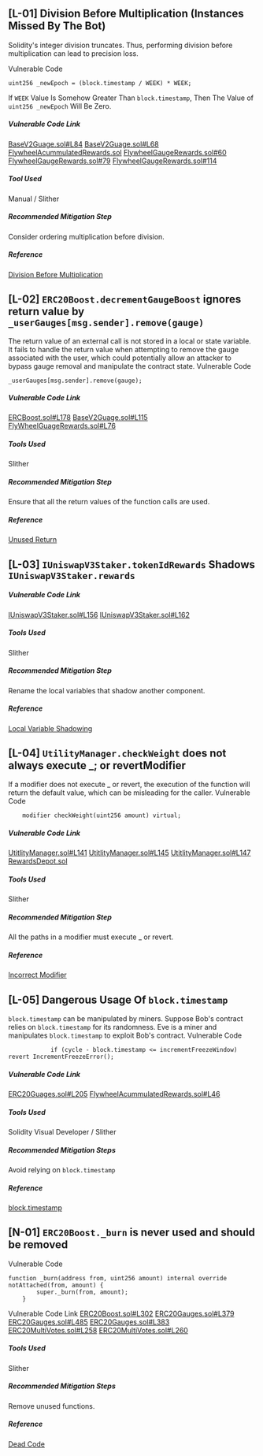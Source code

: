 ## [L-01] Division Before Multiplication (Instances Missed By The Bot)
Solidity's integer division truncates. Thus, performing division before multiplication can lead to precision loss.

Vulnerable Code 
``` solidity
uint256 _newEpoch = (block.timestamp / WEEK) * WEEK;
```
If ```WEEK``` Value Is Somehow Greater Than ```block.timestamp```, Then The Value of ```uint256 _newEpoch``` Will Be Zero.
##### Vulnerable Code Link
[BaseV2Guage.sol#L84](https://github.com/code-423n4/2023-05-maia/blob/54a45beb1428d85999da3f721f923cbf36ee3d35/src/gauges/BaseV2Gauge.sol#L84)
[BaseV2Guage.sol#L68](https://github.com/code-423n4/2023-05-maia/blob/54a45beb1428d85999da3f721f923cbf36ee3d35/src/gauges/BaseV2Gauge.sol#L68)
[FlywheelAcummulatedRewards.sol](https://github.com/code-423n4/2023-05-maia/blob/54a45beb1428d85999da3f721f923cbf36ee3d35/src/rewards/rewards/FlywheelAcummulatedRewards.sol#L50)
[FlywheelGaugeRewards.sol#60](https://github.com/code-423n4/2023-05-maia/blob/54a45beb1428d85999da3f721f923cbf36ee3d35/src/rewards/rewards/FlywheelGaugeRewards.sol#L60)
[FlywheelGaugeRewards.sol#79](https://github.com/code-423n4/2023-05-maia/blob/54a45beb1428d85999da3f721f923cbf36ee3d35/src/rewards/rewards/FlywheelGaugeRewards.sol#L79)
[FlywheelGaugeRewards.sol#114](https://github.com/code-423n4/2023-05-maia/blob/54a45beb1428d85999da3f721f923cbf36ee3d35/src/rewards/rewards/FlywheelGaugeRewards.sol#L114)

##### Tool Used 
Manual / Slither
##### Recommended Mitigation Step
Consider ordering multiplication before division.
##### Reference
[Division Before Multiplication](https://github.com/crytic/slither/wiki/Detector-Documentation#divide-before-multiply)

## [L-02] ```ERC20Boost.decrementGaugeBoost``` ignores return value by ```_userGauges[msg.sender].remove(gauge)``` 
The return value of an external call is not stored in a local or state variable. It fails to handle the return value when attempting to remove the gauge associated with the user, which could potentially allow an attacker to bypass gauge removal and manipulate the contract state.
Vulnerable Code
``` solidty
_userGauges[msg.sender].remove(gauge);
```
##### Vulnerable Code Link 
[ERCBoost.sol#L178](https://github.com/code-423n4/2023-05-maia/blob/54a45beb1428d85999da3f721f923cbf36ee3d35/src/erc-20/ERC20Boost.sol#L178)
[BaseV2Guage.sol#L115](https://github.com/code-423n4/2023-05-maia/blob/54a45beb1428d85999da3f721f923cbf36ee3d35/src/gauges/BaseV2Gauge.sol#L115)
[FlyWheelGuageRewards.sol#L76](https://github.com/code-423n4/2023-05-maia/blob/54a45beb1428d85999da3f721f923cbf36ee3d35/src/rewards/rewards/FlywheelGaugeRewards.sol#L76)
##### Tools Used 
Slither
##### Recommended Mitigation Step
Ensure that all the return values of the function calls are used.
##### Reference 
[Unused Return](https://github.com/crytic/slither/wiki/Detector-Documentation#unused-return)
## [L-03] ```IUniswapV3Staker.tokenIdRewards``` Shadows ```IUniswapV3Staker.rewards```
##### Vulnerable Code Link
[IUniswapV3Staker.sol#L156](https://github.com/code-423n4/2023-05-maia/blob/54a45beb1428d85999da3f721f923cbf36ee3d35/src/uni-v3-staker/interfaces/IUniswapV3Staker.sol#L156)
[IUniswapV3Staker.sol#L162](https://github.com/code-423n4/2023-05-maia/blob/54a45beb1428d85999da3f721f923cbf36ee3d35/src/uni-v3-staker/interfaces/IUniswapV3Staker.sol#L162)
##### Tools Used
Slither
##### Recommended Mitigation Step
Rename the local variables that shadow another component.
##### Reference
[Local Variable Shadowing](https://github.com/crytic/slither/wiki/Detector-Documentation#local-variable-shadowing)
## [L-04] ```UtilityManager.checkWeight``` does not always execute _; or revertModifier
If a modifier does not execute _ or revert, the execution of the function will return the default value, which can be misleading for the caller.
Vulnerable Code 
``` solidity
    modifier checkWeight(uint256 amount) virtual;
```
##### Vulnerable Code Link
[UtitlityManager.sol#L141](https://github.com/code-423n4/2023-05-maia/blob/54a45beb1428d85999da3f721f923cbf36ee3d35/src/hermes/UtilityManager.sol#L141)
[UtitlityManager.sol#L145](https://github.com/code-423n4/2023-05-maia/blob/54a45beb1428d85999da3f721f923cbf36ee3d35/src/hermes/UtilityManager.sol#L145)
[UtitlityManager.sol#L147](https://github.com/code-423n4/2023-05-maia/blob/54a45beb1428d85999da3f721f923cbf36ee3d35/src/hermes/UtilityManager.sol#L147)
[RewardsDepot.sol](https://github.com/code-423n4/2023-05-maia/blob/54a45beb1428d85999da3f721f923cbf36ee3d35/src/rewards/depots/RewardsDepot.sol#L24)
##### Tools Used 
Slither
##### Recommended Mitigation Step 
All the paths in a modifier must execute _ or revert.
##### Reference 
[Incorrect Modifier](https://github.com/crytic/slither/wiki/Detector-Documentation#incorrect-modifier)
## [L-05] Dangerous Usage Of ```block.timestamp```
```block.timestamp``` can be manipulated by miners. Suppose Bob's contract relies on ```block.timestamp``` for its randomness. Eve is a miner and manipulates ```block.timestamp``` to exploit Bob's contract.
Vulnerable Code 
``` solidity
            if (cycle - block.timestamp <= incrementFreezeWindow) revert IncrementFreezeError();
```
##### Vulnerable Code Link
[ERC20Guages.sol#L205](https://github.com/code-423n4/2023-05-maia/blob/54a45beb1428d85999da3f721f923cbf36ee3d35/src/erc-20/ERC20Gauges.sol#L205)
[FlywheelAcummulatedRewards.sol#L46](https://github.com/code-423n4/2023-05-maia/blob/54a45beb1428d85999da3f721f923cbf36ee3d35/src/rewards/rewards/FlywheelAcummulatedRewards.sol#L46)
##### Tools Used 
Solidity Visual Developer / Slither 
##### Recommended Mitigation Steps
Avoid relying on ```block.timestamp```
##### Reference 
[block.timestamp](https://github.com/crytic/slither/wiki/Detector-Documentation#block-timestamp)
## [N-01] ```ERC20Boost._burn``` is never used and should be removed
Vulnerable Code 
``` solidity
function _burn(address from, uint256 amount) internal override notAttached(from, amount) {
        super._burn(from, amount);
    }
```
Vulnerable Code Link
[ERC20Boost.sol#L302](https://github.com/code-423n4/2023-05-maia/blob/54a45beb1428d85999da3f721f923cbf36ee3d35/src/erc-20/ERC20Boost.sol#L302)
[ERC20Gauges.sol#L379](https://github.com/code-423n4/2023-05-maia/blob/54a45beb1428d85999da3f721f923cbf36ee3d35/src/erc-20/ERC20Gauges.sol#L379)
[ERC20Gauges.sol#L485](https://github.com/code-423n4/2023-05-maia/blob/54a45beb1428d85999da3f721f923cbf36ee3d35/src/erc-20/ERC20Gauges.sol#L485)
[ERC20Gauges.sol#L383](https://github.com/code-423n4/2023-05-maia/blob/54a45beb1428d85999da3f721f923cbf36ee3d35/src/erc-20/ERC20Gauges.sol#L383)
[ERC20MultiVotes.sol#L258](https://github.com/code-423n4/2023-05-maia/blob/54a45beb1428d85999da3f721f923cbf36ee3d35/src/erc-20/ERC20MultiVotes.sol#L258)
[ERC20MultiVotes.sol#L260](https://github.com/code-423n4/2023-05-maia/blob/54a45beb1428d85999da3f721f923cbf36ee3d35/src/erc-20/ERC20MultiVotes.sol#L260)
##### Tools Used
Slither
##### Recommended Mitigation Steps
Remove unused functions.
##### Reference 
[Dead Code](https://github.com/crytic/slither/wiki/Detector-Documentation#dead-code)